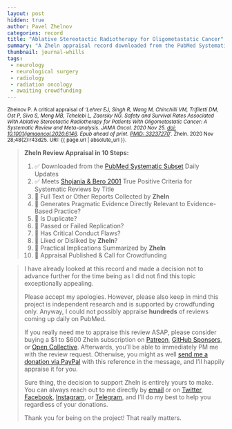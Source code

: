 ```yaml
---
layout: post
hidden: true
author: Pavel Zhelnov
categories: record
title: "Ablative Stereotactic Radiotherapy for Oligometastatic Cancer"
summary: "A Zheln appraisal record downloaded from the PubMed Systematic Subset daily updates."
thumbnail: journal-whills
tags:
 - neurology
 - neurological surgery
 - radiology
 - radiation oncology
 - awaiting crowdfunding
---
```


<small id="citation">Zhelnov P. A critical appraisal of _‘Lehrer EJ, Singh R, Wang M, Chinchilli VM, Trifiletti DM, Ost P, Siva S, Meng MB, Tchelebi L, Zaorsky NG. Safety and Survival Rates Associated With Ablative Stereotactic Radiotherapy for Patients With Oligometastatic Cancer: A Systematic Review and Meta-analysis. JAMA Oncol. 2020 Nov 25. [doi: 10.1001/jamaoncol.2020.6146](https://doi.org/10.1001/jamaoncol.2020.6146). Epub ahead of print. [PMID: 33237270](https://pubmed.gov/33237270)’._ Zheln. 2020 Nov 28;48(2):r43d25. URI: {{ page.url | absolute_url }}.</small>

> **Zheln Review Appraisal in 10 Steps:**
>
> 1. ✅ Downloaded from the [PubMed Systematic Subset](https://github.com/p1m-ortho/qs-global-ortho-search-queries/blob/global-sr-query/README.md) Daily Updates
> 2. ✅ Meets [Shojania & Bero 2001](https://www.researchgate.net/publication/11820967_Taking_Advantage_of_the_Explosion_of_Systematic_Reviews_An_Efficient_MEDLINE_Search_Strategy) True Positive Criteria for Systematic Reviews by Title
> 3. 🔄 Full Text or Other Reports Collected by **Zheln**
> 4. 🔄 Generates Pragmatic Evidence Directly Relevant to Evidence-Based Practice?
> 5. 🔄 Is Duplicate?
> 6. 🔄 Passed or Failed Replication?
> 7. 🔄 Has Critical Conduct Flaws?
> 8. 🔄 Liked or Disliked by **Zheln**?
> 9. 🔄 Practical Implications Summarized by **Zheln**
> 10. 🔄 Appraisal Published & Call for Crowdfunding

> I have already looked at this record and made a decision not to advance further for the time being as I did not find this topic exceptionally appealing.
>
> Please accept my apologies. However, please also keep in mind this project is independent research and is supported by crowdfunding only. Anyway, I could not possibly appraise **hundreds** of reviews coming up daily on PubMed.
> 
> If you really need me to appraise this review ASAP, please consider buying a $1 to $600 Zheln subscription on [Patreon](https://patreon.com/zheln), [GitHub Sponsors](https://github.com/sponsors/drzhelnov), or [Open Collective](https://opencollective.com/zheln). Afterwards, you’ll be able to immediately PM me with the review request. Otherwise, you might as well [send me a donation via PayPal](https://paypal.me/pjelnov) with this reference in the message, and I’ll happily appraise it for you.
> 
> Sure thing, the decision to support Zheln is entirely yours to make. You can always reach out to me directly by [email](mailto:pavel@zheln.com) or on [Twitter](https://twitter.com/drzhelnov), [Facebook](https://facebook.com/drzhelnov), [Instagram](https://instagram.com/igzheln), or [Telegram](https://t.me/drzhelnov), and I’ll do my best to help you regardless of your donations.
> 
> Thank you for being on the project! That really matters.
